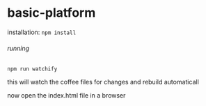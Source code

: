# basic-platform

installation: `npm install`


###### running 

```
npm run watchify
```

this will watch the coffee files for changes and rebuild automaticall

now open the index.html file in a browser
